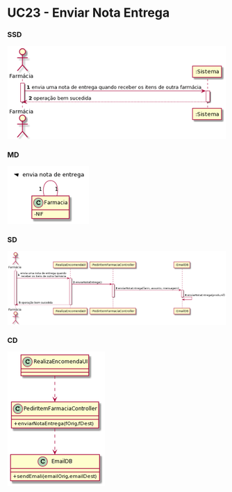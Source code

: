# UC23 - Enviar Nota Entrega

### SSD
![SSD.png](SSD.png)

### MD
![MD.png](MD.png)

### SD
![SD.png](SD.png)

### CD
![CD.png](CD.png)